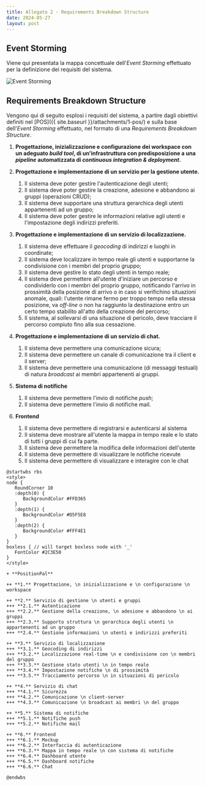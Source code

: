 ```yaml
---
title: Allegato 2 - Requirements Breakdown Structure
date: 2024-05-27
layout: post
---
```


## Event Storming

Viene qui presentata la mappa concettuale dell'_Event Storming_ effettuato per la definizione dei requisiti del sistema.

<div style="width: 100%; overflow-x: auto; white-space: nowrap;">
<img 
   src="{{ site.baseurl }}/res/event-storming.svg"
   alt="Event Storming"
   style="max-width: 250%;"
/>
</div>

## Requirements Breakdown Structure

Vengono qui di seguito esplosi i requisiti del sistema, a partire dagli obiettivi definiti nel [POS]({{ site.baseurl }}/attachments/1-pos/) e sulla base dell'_Event Storming_ effettuato, nel formato di una _Requirements Breakdown Structure_.

1. **Progettazione, inizializzazione e configurazione dei workspace con un adeguato _build tool_, di un'infrastruttura con predisposizione a una _pipeline_ automatizzata di _continuous integration & deployment_.**

2. **Progettazione e implementazione di un servizio per la gestione utente.**
   1. Il sistema deve poter gestire l'autenticazione degli utenti;
   2. Il sistema deve poter gestire la creazione, adesione e abbandono ai gruppi (operazioni CRUD);
   3. Il sistema deve supportare una struttura gerarchica degli utenti appartenenti ad un gruppo;
   4. Il sistema deve poter gestire le informazioni relative agli utenti e l'impostazione degli indirizzi preferiti.

3. **Progettazione e implementazione di un servizio di localizzazione.**
   1. Il sistema deve effettuare il _geocoding_ di indirizzi e luoghi in coordinate;
   2. Il sistema deve localizzare in tempo reale gli utenti e supportarne la condivisione con i membri del proprio gruppo;
   3. Il sistema deve gestire lo stato degli utenti in tempo reale;
   4. Il sistema deve permettere all'utente d'iniziare un percorso e condividerlo con i membri del proprio gruppo, notificando l'arrivo in prossimità della posizione di arrivo o in caso si verifichino situazioni anomale, quali: l'utente rimane fermo per troppo tempo nella stessa posizione, va _off-line_ o non ha raggiunto la destinazione entro un certo tempo stabilito all'atto della creazione del percorso;
   5. Il sistema, al sollevarsi di una situazione di pericolo, deve tracciare il percorso compiuto fino alla sua cessazione.

4. **Progettazione e implementazione di un servizio di chat.**
   1. Il sistema deve permettere una comunicazione sicura;
   2. Il sistema deve permettere un canale di comunicazione tra il client e il server;
   3. Il sistema deve permettere una comunicazione (di messaggi testuali) di natura _broadcast_ ai membri appartenenti ai gruppi.

5. **Sistema di notifiche**
   1. Il sistema deve permettere l'invio di notifiche _push_;
   2. Il sistema deve permettere l'invio di notifiche mail.

6. **Frontend**
   1. Il sistema deve permettere di registrarsi e autenticarsi al sistema
   2. Il sistema deve mostrare all'utente la mappa in tempo reale e lo stato di tutti i gruppi di cui fa parte.
   3. Il sistema deve permettere la modifica delle informazioni dell'utente
   4. Il sistema deve permettere di visualizzare le notifiche ricevute
   5. Il sistema deve permettere di visualizzare e interagire con le chat

```plantuml
@startwbs rbs
<style>
node {
   RoundCorner 10
   :depth(0) {
      BackgroundColor #FFD365
   }
   :depth(1) {
      BackgroundColor #D5F5E8
   }
   :depth(2) {
      BackgroundColor #FFF4E1
   }
}
boxless { // will target boxless node with '_'
   FontColor #2C3E50
}
</style>

+ **PositionPal**

++ **1.** Progettazione, \n inizializzazione e \n configurazione \n workspace

++ **2.** Servizio di gestione \n utenti e gruppi
+++ **2.1.** Autenticazione
+++ **2.2.** Gestione della creazione, \n adesione e abbandono \n ai gruppi
+++ **2.3.** Supporto struttura \n gerarchica degli utenti \n appartenenti ad un gruppo
+++ **2.4.** Gestione informazioni \n utenti e indirizzi preferiti

++ **3.** Servizio di localizzazione
+++ **3.1.** Geocoding di indirizzi
+++ **3.2.** Localizzazione real-time \n e condivisione con \n membri del gruppo
+++ **3.3.** Gestione stato utenti \n in tempo reale
+++ **3.4.** Impostazione notifiche \n di prossimità
+++ **3.5.** Tracciamento percorso \n in situazioni di pericolo

++ **4.** Servizio di chat
+++ **4.1.** Sicurezza
+++ **4.2.** Comunicazione \n client-server
+++ **4.3.** Comunicazione \n broadcast ai membri \n del gruppo

++ **5.** Sistema di notifiche
+++ **5.1.** Notifiche push
+++ **5.2.** Notifiche mail

++ **6.** Frontend
+++ **6.1.** Mockup
+++ **6.2.** Interfaccia di autenticazione
+++ **6.3.** Mappa in tempo reale \n con sistema di notifiche
+++ **6.4.** Dashboard utente
+++ **6.5.** Dashboard notifiche
+++ **6.6.** Chat

@endwbs
```
